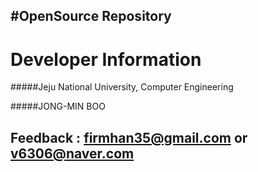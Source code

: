 #OpenSource Repository
-----
Developer Information
======
#####Jeju National University, Computer Engineering

#####JONG-MIN BOO

Feedback : firmhan35@gmail.com or v6306@naver.com
------
